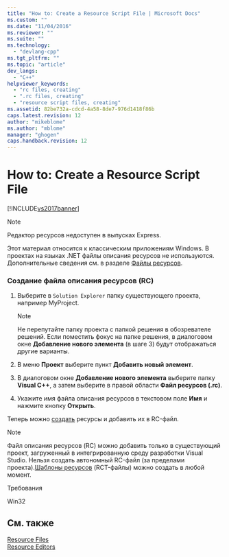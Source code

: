 ```yaml
---
title: "How to: Create a Resource Script File | Microsoft Docs"
ms.custom: ""
ms.date: "11/04/2016"
ms.reviewer: ""
ms.suite: ""
ms.technology: 
  - "devlang-cpp"
ms.tgt_pltfrm: ""
ms.topic: "article"
dev_langs: 
  - "C++"
helpviewer_keywords: 
  - "rc files, creating"
  - ".rc files, creating"
  - "resource script files, creating"
ms.assetid: 82be732a-cdcd-4a58-8de7-976d1418f86b
caps.latest.revision: 12
author: "mikeblome"
ms.author: "mblome"
manager: "ghogen"
caps.handback.revision: 12
---
```

# How to: Create a Resource Script File
[!INCLUDE[vs2017banner](../assembler/inline/includes/vs2017banner.md)]

> [!NOTE]
>  Редактор ресурсов недоступен в выпусках Express.  
>   
>  Этот материал относится к классическим приложениям Windows. В проектах на языках .NET файлы описания ресурсов не используются. Дополнительные сведения см. в разделе [Файлы ресурсов](../mfc/resource-files-visual-studio.md).  
  
### Создание файла описания ресурсов \(RC\)  
  
1.  Выберите в `Solution Explorer` папку существующего проекта, например MyProject.  
  
    > [!NOTE]
    >  Не перепутайте папку проекта с папкой решения в обозревателе решений. Если поместить фокус на папке решения, в диалоговом окне **Добавление нового элемента** \(в шаге 3\) будут отображаться другие варианты.  
  
2.  В меню **Проект** выберите пункт **Добавить новый элемент**.  
  
3.  В диалоговом окне **Добавление нового элемента** выберите папку **Visual C\+\+**, а затем выберите в правой области **Файл ресурсов \(.rc\)**.  
  
4.  Укажите имя файла описания ресурсов в текстовом поле **Имя** и нажмите кнопку **Открыть**.  
  
 Теперь можно [создать](../windows/how-to-create-a-resource.md) ресурсы и добавить их в RC\-файл.  
  
> [!NOTE]
>  Файл описания ресурсов \(RC\) можно добавить только в существующий проект, загруженный в интегрированную среду разработки Visual Studio. Нельзя создать автономный RC\-файл \(за пределами проекта\).[Шаблоны ресурсов](../Topic/How%20to:%20Use%20Resource%20Templates.md) \(RCT\-файлы\) можно создать в любой момент.  
  
 Требования  
  
 Win32  
  
## См. также  
 [Resource Files](../mfc/resource-files-visual-studio.md)   
 [Resource Editors](../mfc/resource-editors.md)